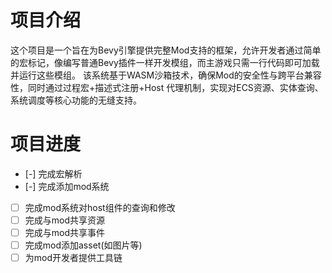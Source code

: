 # 项目介绍
这个项目是一个旨在为Bevy引擎提供完整Mod支持的框架，允许开发者通过简单的宏标记，像编写普通Bevy插件一样开发模组，而主游戏只需一行代码即可加载并运行这些模组。
该系统基于WASM沙箱技术，确保Mod的安全性与跨平台兼容性，同时通过过程宏+描述式注册+Host 代理机制，实现对ECS资源、实体查询、系统调度等核心功能的无缝支持。

# 项目进度
- [-] 完成宏解析
- [-] 完成添加mod系统
- [ ] 完成mod系统对host组件的查询和修改
- [ ] 完成与mod共享资源
- [ ] 完成与mod共享事件
- [ ] 完成mod添加asset(如图片等)
- [ ] 为mod开发者提供工具链
